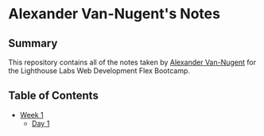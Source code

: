 # Alexander Van-Nugent's Notes

## Summary

This repository contains all of the notes taken by [Alexander Van-Nugent](https://github.com/LexVN-WD) for the Lighthouse Labs Web Development Flex Bootcamp.

## Table of Contents

* [Week 1](/Week_1)
  * [Day 1](/Week_1/Day_1)